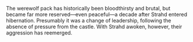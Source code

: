 The werewolf pack has historically been bloodthirsty and brutal, but became far more reserved—even peaceful—a decade after Strahd entered hibernation. Presumably it was a change of leadership, following the absence of pressure from the castle. With Strahd awoken, however, their aggression has reemerged.
